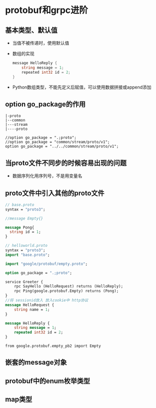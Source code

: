 # protobuf和grpc进阶

## 基本类型、默认值

* 当值不被传递时，使用默认值

* 数组的实现

  ```go
  message HelloReply {
      string message = 1;
      repeated int32 id = 2;
  }
  ```

* Python数组类型，不能先定义后赋值，可以使用数据拼接或append添加

## option go_package的作用

````
|-proto
|--common
|---stream
|----proto
````

````
//option go_package = ".;proto";
//option go_package = "common/stream/proto/v1";
option go_package = "../../common/stream/proto/v1";
````

## 当proto文件不同步的时候容易出现的问题

* 数据序列化用序列号，不是用变量名

## proto文件中引入其他的proto文件

````protobuf
// base.proto
syntax = "proto3";

//message Empty{}

message Pong{
  string id = 1;
}
````

````protobuf
// helloworld.proto
syntax = "proto3";
import "base.proto";

import "google/protobuf/empty.proto";

option go_package = ".;proto";

service Greeter {
    rpc SayHello (HelloRequest) returns (HelloReply);
    rpc Ping(google.protobuf.Empty) returns (Pong);
}
//将 sessionid放入 放入cookie中 http协议
message HelloRequest {
    string name = 1;
}

message HelloReply {
    string message = 1;
    repeated int32 id = 2;
}
````

````
from google.protobuf.empty_pb2 import Empty
````

## 嵌套的message对象

## protobuf中的enum枚举类型

## map类型









